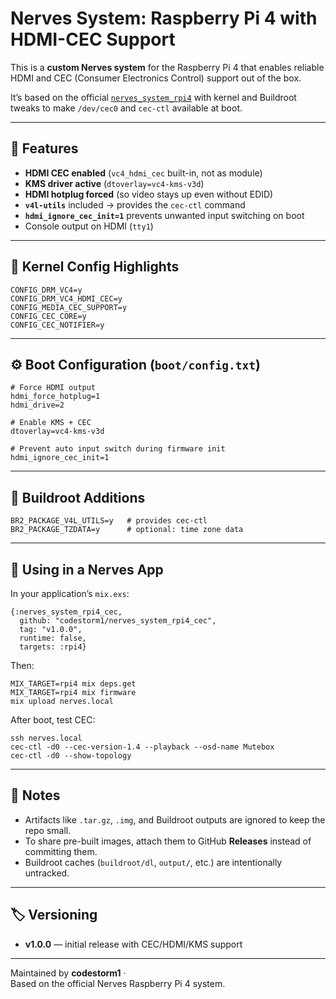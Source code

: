 <!-- SPDX-FileCopyrightText: 2025 Bryan Green -->
<!-- SPDX-License-Identifier: Apache-2.0 -->
# Nerves System: Raspberry Pi 4 with HDMI-CEC Support

This is a **custom Nerves system** for the Raspberry Pi 4 that enables reliable
HDMI and CEC (Consumer Electronics Control) support out of the box.

It’s based on the official [`nerves_system_rpi4`](https://github.com/nerves-project/nerves_system_rpi4)
with kernel and Buildroot tweaks to make `/dev/cec0` and `cec-ctl` available at boot.

---

## 🔧 Features

- **HDMI CEC enabled** (`vc4_hdmi_cec` built-in, not as module)
- **KMS driver active** (`dtoverlay=vc4-kms-v3d`)
- **HDMI hotplug forced** (so video stays up even without EDID)
- **`v4l-utils`** included → provides the `cec-ctl` command
- **`hdmi_ignore_cec_init=1`** prevents unwanted input switching on boot
- Console output on HDMI (`tty1`)

---

## 🧰 Kernel Config Highlights

```
CONFIG_DRM_VC4=y
CONFIG_DRM_VC4_HDMI_CEC=y
CONFIG_MEDIA_CEC_SUPPORT=y
CONFIG_CEC_CORE=y
CONFIG_CEC_NOTIFIER=y
```

---

## ⚙️ Boot Configuration (`boot/config.txt`)

```
# Force HDMI output
hdmi_force_hotplug=1
hdmi_drive=2

# Enable KMS + CEC
dtoverlay=vc4-kms-v3d

# Prevent auto input switch during firmware init
hdmi_ignore_cec_init=1
```

---

## 🧩 Buildroot Additions

```
BR2_PACKAGE_V4L_UTILS=y   # provides cec-ctl
BR2_PACKAGE_TZDATA=y      # optional: time zone data
```

---

## 🚀 Using in a Nerves App

In your application’s `mix.exs`:

```
{:nerves_system_rpi4_cec,
  github: "codestorm1/nerves_system_rpi4_cec",
  tag: "v1.0.0",
  runtime: false,
  targets: :rpi4}
```

Then:

```
MIX_TARGET=rpi4 mix deps.get
MIX_TARGET=rpi4 mix firmware
mix upload nerves.local
```

After boot, test CEC:

```
ssh nerves.local
cec-ctl -d0 --cec-version-1.4 --playback --osd-name Mutebox
cec-ctl -d0 --show-topology
```

---

## 🧹 Notes

- Artifacts like `.tar.gz`, `.img`, and Buildroot outputs are ignored to keep the repo small.
- To share pre-built images, attach them to GitHub **Releases** instead of committing them.
- Buildroot caches (`buildroot/dl`, `output/`, etc.) are intentionally untracked.

---

## 🏷 Versioning

- **v1.0.0** — initial release with CEC/HDMI/KMS support

---

Maintained by **codestorm1** ·  
Based on the official Nerves Raspberry Pi 4 system.
